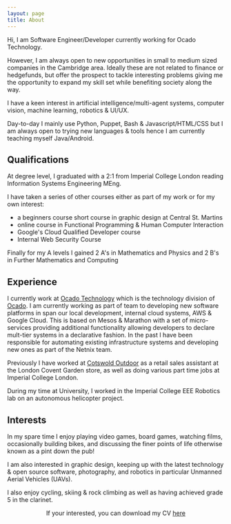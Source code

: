 ```yaml
---
layout: page
title: About
---
```


Hi, I am Software Engineer/Developer currently working for Ocado Technology.

However, I am always open to new opportunities in small to medium sized companies in the Cambridge area. Ideally these are not related to finance or hedgefunds, but offer the prospect to tackle interesting problems giving me the opportunity to expand my skill set while benefiting society along the way.

I have a keen interest in artificial intelligence/multi-agent systems, computer vision, machine learning, robotics & UI/UX.

Day-to-day I mainly use Python, Puppet, Bash & Javascript/HTML/CSS but I am always open to trying new languages & tools hence I am currently teaching myself Java/Android.


## Qualifications

At degree level, I graduated with a 2:1 from Imperial College London reading Information Systems Engineering MEng.

I have taken a series of other courses either as part of my work or for my own interest:

* a beginners course short course in graphic design at Central St. Martins
* online course in Functional Programming & Human Computer Interaction
* Google's Cloud Qualified Developer course
* Internal Web Security Course

Finally for my A levels I gained 2 A's in Mathematics and Physics and 2 B's in Further Mathematics and Computing


## Experience

I currently work at [Ocado Technology](http://www.ocadotechnology.com) which is the technology division of [Ocado](https://www.ocado.com).
I am currently working as part of team to developing new software platforms in span our local development, internal cloud systems, AWS & Google Cloud. This is based on Mesos & Marathon with a set of micro-services providing additional functionality allowing developers to declare mult-tier systems in a declarative fashion.
In the past I have been responsible for automating existing infrastructure systems and developing new ones as part of the Netnix team.



Previously I have worked at [Cotswold Outdoor](https://www.cotswoldoutdoor.com) as a retail sales assistant at the London Covent Garden store,
as well as doing various part time jobs at Imperial College London.

During my time at University, I worked in the Imperial College EEE Robotics lab on an autonomous helicopter project.

## Interests

In my spare time I enjoy playing video games, board games, watching films, occasionally building bikes, and discussing the finer points of life otherwise known as a pint down the pub!

I am also interested in graphic design, keeping up with the latest technology & open source software, photography, and robotics in particular Unmanned Aerial Vehicles (UAVs).

I also enjoy cycling, skiing & rock climbing as well as having achieved grade 5 in the clarinet.


<p class="message" style="text-align:center;">
If your interested, you can download my CV <a href="{{ site.cv }}">here</a>
</p>

